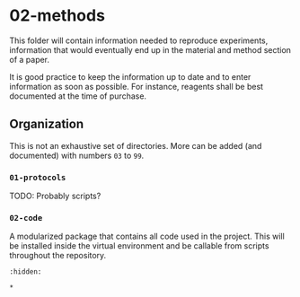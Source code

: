 # 02-methods

This folder will contain information needed to reproduce experiments, information that would eventually end up in the material and method section of a paper.

It is good practice to keep the information up to date and to enter information as soon as possible.
For instance, reagents shall be best documented at the time of purchase.

## Organization

This is not an exhaustive set of directories.
More can be added (and documented) with numbers `03` to `99`.

### `01-protocols`

TODO: Probably scripts?

### `02-code`

A modularized package that contains all code used in the project.
This will be installed inside the virtual environment and be callable from scripts throughout the repository.

```{toctree}
:hidden:

*
```
